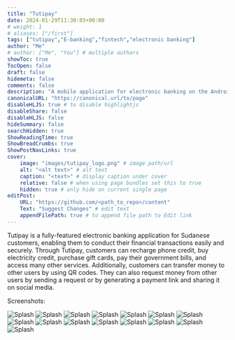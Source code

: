 ```yaml
---
title: "Tutipay"
date: 2024-01-29T11:30:03+00:00
# weight: 1
# aliases: ["/first"]
tags: ["tutipay","E-banking","fintech","electronic banking"]
author: "Me"
# author: ["Me", "You"] # multiple authors
showToc: true
TocOpen: false
draft: false
hidemeta: false
comments: false
description: "A mobile application for electronic banking on the Android platform."
canonicalURL: "https://canonical.url/to/page"
disableHLJS: true # to disable highlightjs
disableShare: false
disableHLJS: false
hideSummary: false
searchHidden: true
ShowReadingTime: true
ShowBreadCrumbs: true
ShowPostNavLinks: true
cover:
    image: "images/tutipay_logo.png" # image path/url
    alt: "<alt text>" # alt text
    caption: "<text>" # display caption under cover
    relative: false # when using page bundles set this to true
    hidden: true # only hide on current single page
editPost:
    URL: "https://github.com/<path_to_repo>/content"
    Text: "Suggest Changes" # edit text
    appendFilePath: true # to append file path to Edit link
---
```



Tutipay is a fully-featured electronic banking application for Sudanese customers, enabling them to conduct their financial transactions easily and securely. Through Tutipay, customers can recharge phone credit, buy electricity credit, purchase gift cards, pay their government bills, and access many other services. Additionally, customers can transfer money to other users by using QR codes. They can also request money from other users by sending a request or by generating a payment link and sharing it on social media.

Screenshots:

![Splash](/images/tutipay/tuti_screenshot_001.jpeg)
![Splash](/images/tutipay/tuti_screenshot_002.jpeg)
![Splash](/images/tutipay/tuti_screenshot_003.jpeg)
![Splash](/images/tutipay/tuti_screenshot_004.jpeg)
![Splash](/images/tutipay/tuti_screenshot_005.jpeg)
![Splash](/images/tutipay/tuti_screenshot_006.jpeg)
![Splash](/images/tutipay/tuti_screenshot_007.jpeg)
![Splash](/images/tutipay/tuti_screenshot_008.jpeg)
![Splash](/images/tutipay/tuti_screenshot_009.jpeg)
![Splash](/images/tutipay/tuti_screenshot_010.jpeg)
![Splash](/images/tutipay/tuti_screenshot_011.jpeg)
![Splash](/images/tutipay/tuti_screenshot_012.jpeg)
![Splash](/images/tutipay/tuti_screenshot_013.jpeg)
![Splash](/images/tutipay/tuti_screenshot_014.jpeg)
![Splash](/images/tutipay/tuti_screenshot_015.jpeg)